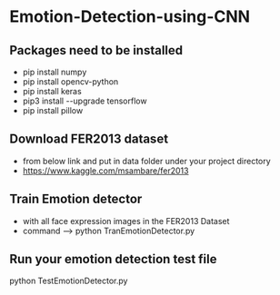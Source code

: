 # Emotion-Detection-using-CNN

## Packages need to be installed
- pip install numpy
- pip install opencv-python
- pip install keras
- pip3 install --upgrade tensorflow
- pip install pillow

## Download FER2013 dataset
- from below link and put in data folder under your project directory
- https://www.kaggle.com/msambare/fer2013

## Train Emotion detector
- with all face expression images in the FER2013 Dataset
- command --> python TranEmotionDetector.py

## Run your emotion detection test file
python TestEmotionDetector.py
